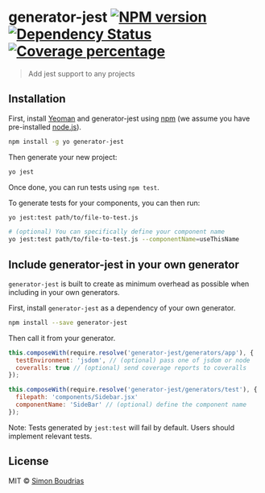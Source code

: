 # generator-jest [![NPM version][npm-image]][npm-url] [![Dependency Status][daviddm-image]][daviddm-url] [![Coverage percentage][codecov-image]][codecov-url]

> Add jest support to any projects

## Installation

First, install [Yeoman](http://yeoman.io) and generator-jest using [npm](https://www.npmjs.com/) (we assume you have pre-installed [node.js](https://nodejs.org/)).

```bash
npm install -g yo generator-jest
```

Then generate your new project:

```bash
yo jest
```

Once done, you can run tests using `npm test`.

To generate tests for your components, you can then run:

```bash
yo jest:test path/to/file-to-test.js

# (optional) You can specifically define your component name
yo jest:test path/to/file-to-test.js --componentName=useThisName
```

## Include generator-jest in your own generator

`generator-jest` is built to create as minimum overhead as possible when including in your own generators.

First, install `generator-jest` as a dependency of your own generator.

```bash
npm install --save generator-jest
```

Then call it from your generator.

```js
this.composeWith(require.resolve('generator-jest/generators/app'), {
  testEnvironment: 'jsdom', // (optional) pass one of jsdom or node
  coveralls: true // (optional) send coverage reports to coveralls
});

this.composeWith(require.resolve('generator-jest/generators/test'), {
  filepath: 'components/Sidebar.jsx'
  componentName: 'SideBar' // (optional) define the component name
});
```

Note: Tests generated by `jest:test` will fail by default. Users should implement relevant tests.

## License

MIT © [Simon Boudrias](https://github.com/SBoudrias)

[npm-image]: https://badge.fury.io/js/generator-jest.svg
[npm-url]: https://npmjs.org/package/generator-jest
[daviddm-image]: https://david-dm.org/SBoudrias/generator-jest.svg?theme=shields.io
[daviddm-url]: https://david-dm.org/SBoudrias/generator-jest
[codecov-image]: https://codecov.io/gh/SBoudrias/generator-jest/branch/master/graph/badge.svg
[codecov-url]: https://codecov.io/gh/SBoudrias/generator-jest
